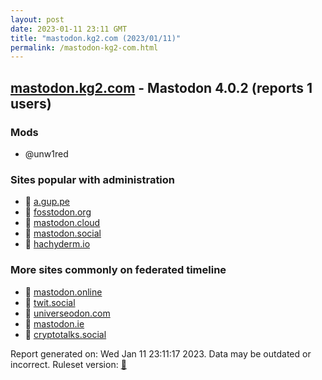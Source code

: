 ```yaml
---
layout: post
date: 2023-01-11 23:11 GMT
title: "mastodon.kg2.com (2023/01/11)"
permalink: /mastodon-kg2-com.html
---
```



## [mastodon.kg2.com](https://mastodon.kg2.com) - Mastodon 4.0.2 (reports 1 users)

### Mods
 * @unw1red

### Sites popular with administration

* 🐘 [a.gup.pe](/a-gup-pe.html)
* 🐘 [fosstodon.org](/fosstodon-org.html)
* 🐘 [mastodon.cloud](/mastodon-cloud.html)
* 🐘 [mastodon.social](/mastodon-social.html)
* 🐘 [hachyderm.io](/hachyderm-io.html)

### More sites commonly on federated timeline

* 🐘 [mastodon.online](/mastodon-online.html)
* 🐘 [twit.social](/twit-social.html)
* 🐘 [universeodon.com](/universeodon-com.html)
* 🐘 [mastodon.ie](/mastodon-ie.html)
* 🐘 [cryptotalks.social](/cryptotalks-social.html)

Report generated on: Wed Jan 11 23:11:17 2023. Data may be outdated or incorrect.
Ruleset version: [🧁](/version-cupcake)
